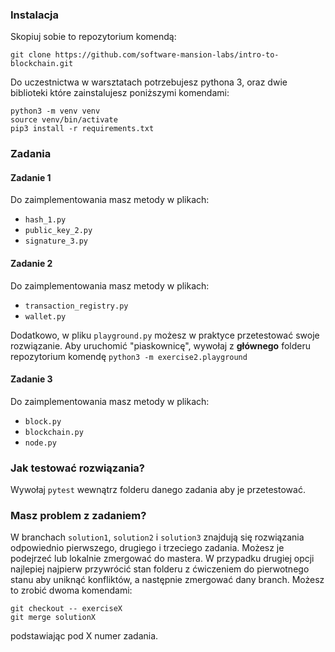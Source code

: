 ### Instalacja
Skopiuj sobie to repozytorium komendą:
```
git clone https://github.com/software-mansion-labs/intro-to-blockchain.git
```

Do uczestnictwa w warsztatach potrzebujesz pythona 3, oraz dwie biblioteki które zainstalujesz poniższymi komendami:  

```
python3 -m venv venv
source venv/bin/activate
pip3 install -r requirements.txt
```

### Zadania

#### Zadanie 1
Do zaimplementowania masz metody w plikach:
- `hash_1.py`
- `public_key_2.py`
- `signature_3.py`

#### Zadanie 2
Do zaimplementowania masz metody w plikach:
- `transaction_registry.py`
- `wallet.py`

Dodatkowo, w pliku `playground.py` możesz w praktyce przetestować swoje rozwiązanie. Aby uruchomić "piaskownicę", wywołaj z **głównego** folderu repozytorium komendę `python3 -m exercise2.playground`

#### Zadanie 3
Do zaimplementowania masz metody w plikach:
- `block.py`
- `blockchain.py`
- `node.py`

### Jak testować rozwiązania?
Wywołaj `pytest` wewnątrz folderu danego zadania aby je przetestować.

### Masz problem z zadaniem?
W branchach `solution1`, `solution2` i `solution3` znajdują się rozwiązania odpowiednio pierwszego, drugiego i trzeciego zadania. Możesz je podejrzeć
lub lokalnie zmergować do mastera. W przypadku drugiej opcji najlepiej najpierw przywrócić stan folderu z ćwiczeniem do pierwotnego stanu aby uniknąć konfliktów, a następnie zmergować dany branch. Możesz to zrobić dwoma komendami:

```
git checkout -- exerciseX
git merge solutionX
```

podstawiając pod X numer zadania.

